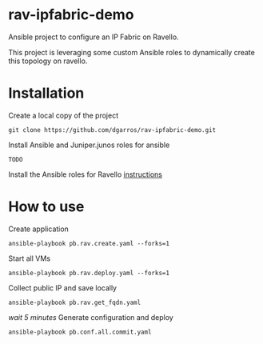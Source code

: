 # rav-ipfabric-demo

Ansible project to configure an IP Fabric on Ravello.  

This project is leveraging some custom Ansible roles to dynamically create this topology on ravello.

# Installation

Create a local copy of the project
```
git clone https://github.com/dgarros/rav-ipfabric-demo.git
```

Install Ansible and Juniper.junos roles for ansible
```
TODO
```

Install the Ansible roles for Ravello [instructions](http://ravello-ansible.readthedocs.io/en/latest/install.html)


# How to use

Create application
```
ansible-playbook pb.rav.create.yaml --forks=1
```

Start all VMs
```
ansible-playbook pb.rav.deploy.yaml --forks=1
```

Collect public IP and save locally
```
ansible-playbook pb.rav.get_fqdn.yaml
```

_wait 5 minutes_
Generate configuration and deploy
```
ansible-playbook pb.conf.all.commit.yaml
```
